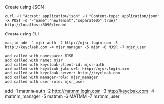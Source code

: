 
Create using JSON
```
curl -H "Accept: application/json" -H "Content-type: application/json" -X POST -d '{"name":"newTenant","separateDb":true}' http://localhost:8090/tenant
```


Create using CLI
```
masjid add -1 mjsr-auth -2 http://mjsr.login.com -3 http://keycloak.com -4 mjsr_manager -5 mjsr -6 MJSR -7 mjsr_user

add called with namespace: MJSR
add called with name: mjsr
add called with keycloak-client-id: mjsr-auth
add called with keycloak-jwks-url: http://mjsr.login.com
add called with keycloak-server: http://keycloak.com
add called with manager-role: mjsr_manager
add called with user-role: mjsr_user
```

add -1 matmm-auth -2 http://matmm.login.com -3 http://keycloak.com -4 matmm_manager -5 matmm -6 MATMM -7 matmm_user